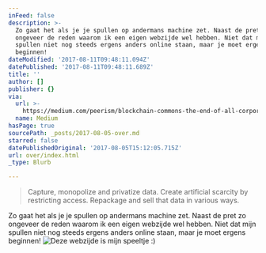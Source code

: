 ```yaml
---
inFeed: false
description: >-
  Zo gaat het als je je spullen op andermans machine zet. Naast de pret zo
  ongeveer de reden waarom ik een eigen webzijde wel hebben. Niet dat mijn
  spullen niet nog steeds ergens anders online staan, maar je moet ergens
  beginnen! 
dateModified: '2017-08-11T09:48:11.094Z'
datePublished: '2017-08-11T09:48:11.689Z'
title: ''
author: []
publisher: {}
via:
  url: >-
    https://medium.com/peerism/blockchain-commons-the-end-of-all-corporate-business-models-3178998148ba
  name: Medium
hasPage: true
sourcePath: _posts/2017-08-05-over.md
starred: false
datePublishedOriginal: '2017-08-05T15:12:05.715Z'
url: over/index.html
_type: Blurb

---
```

> Capture, monopolize and privatize data. Create artificial scarcity by restricting access. Repackage and sell that data in various ways.

Zo gaat het als je je spullen op andermans machine zet. Naast de pret zo ongeveer de reden waarom ik een eigen webzijde wel hebben. Niet dat mijn spullen niet nog steeds ergens anders online staan, maar je moet ergens beginnen! ![Deze webzijde is mijn speeltje :)](https://the-grid-user-content.s3-us-west-2.amazonaws.com/ef8367e3-84c6-426b-bb19-983303d58eda.jpg)